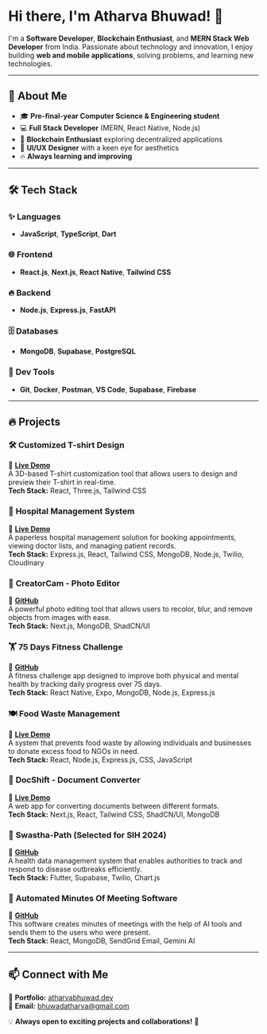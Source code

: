 # Hi there, I'm **Atharva Bhuwad!** 👋  

I'm a **Software Developer**, **Blockchain Enthusiast**, and **MERN Stack Web Developer** from India. Passionate about technology and innovation, I enjoy building **web and mobile applications**, solving problems, and learning new technologies.  

---

## 🚀 About Me  

- 🎓 **Pre-final-year Computer Science & Engineering student**  
- 💻 **Full Stack Developer** (MERN, React Native, Node.js)  
- 🔗 **Blockchain Enthusiast** exploring decentralized applications  
- 🎨 **UI/UX Designer** with a keen eye for aesthetics  
- 🔥 **Always learning and improving**  

---

## 🛠️ Tech Stack  

### ✨ **Languages**  
- **JavaScript**, **TypeScript**, **Dart**  

### 🌐 **Frontend**  
- **React.js**, **Next.js**, **React Native**, **Tailwind CSS**  

### 🔥 **Backend**  
- **Node.js**, **Express.js**, **FastAPI**  

### 🗄️ **Databases**  
- **MongoDB**, **Supabase**, **PostgreSQL**  

### 🔧 **Dev Tools**  
- **Git**, **Docker**, **Postman**, **VS Code**, **Supabase**, **Firebase**  

---

## 🔥 Projects  

### 🛠 **Customized T-shirt Design**  
🔗 **[Live Demo](https://customized-tshirt-orza.vercel.app/)**  
A 3D-based T-shirt customization tool that allows users to design and preview their T-shirt in real-time.  
**Tech Stack:** React, Three.js, Tailwind CSS  

### 🏥 **Hospital Management System**  
🔗 **[Live Demo](https://hospital-management-service-tna8-7v9c4tqtw.vercel.app/)**  
A paperless hospital management solution for booking appointments, viewing doctor lists, and managing patient records.  
**Tech Stack:** Express.js, React, Tailwind CSS, MongoDB, Node.js, Twilio, Cloudinary  

### 🎨 **CreatorCam - Photo Editor**  
🔗 **[GitHub](https://github.com/bhuwadatharva/creator)**  
A powerful photo editing tool that allows users to recolor, blur, and remove objects from images with ease.  
**Tech Stack:** Next.js, MongoDB, ShadCN/UI  

### 🏋️ **75 Days Fitness Challenge**  
🔗 **[GitHub](https://github.com/bhuwadatharva/Fitness)**  
A fitness challenge app designed to improve both physical and mental health by tracking daily progress over 75 days.  
**Tech Stack:** React Native, Expo, MongoDB, Node.js, Express.js  

### 🍽 **Food Waste Management**  
🔗 **[Live Demo](https://food-waste-3kix-irarfpkfg-bhuwadatharvas-projects.vercel.app/)**  
A system that prevents food waste by allowing individuals and businesses to donate excess food to NGOs in need.  
**Tech Stack:** React, Node.js, Express.js, CSS, JavaScript  

### 📄 **DocShift - Document Converter**  
🔗 **[Live Demo]()**  
A web app for converting documents between different formats.  
**Tech Stack:** Next.js, React, Tailwind CSS, ShadCN/UI, MongoDB  

### 🏥 **Swastha-Path (Selected for SIH 2024)**  
🔗 **[GitHub](https://github.com/bhuwadatharva/swastha-path)**  
A health data management system that enables authorities to track and respond to disease outbreaks efficiently.  
**Tech Stack:** Flutter, Supabase, Twilio, Chart.js  

### 📝 **Automated Minutes Of Meeting Software**  
🔗 **[GitHub](https://github.com/bhuwadatharva/automated-mom)**  
This software creates minutes of meetings with the help of AI tools and sends them to the users who were present.  
**Tech Stack:** React, MongoDB, SendGrid Email, Gemini AI  

---

## 📫 Connect with Me  

🔹 **Portfolio:** [atharvabhuwad.dev](https://portfolio-rho-green-69.vercel.app/)  
🔹 **Email:** [bhuwadatharva@gmail.com](mailto:bhuwadatharva@gmail.com)  

💡 **Always open to exciting projects and collaborations!** 🚀
